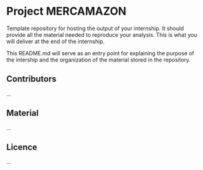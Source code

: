 # Project MERCAMAZON 

Template repository for hosting the output of your internship. It should provide all the material needed to reproduce your analysis. This is what you will deliver at the end of the internship. 

This README.md will serve as an entry point for explaining the purpose of the intership and the organization of the material stored in the repository. 


## Contributors 
...

## Material
...

## Licence
...
